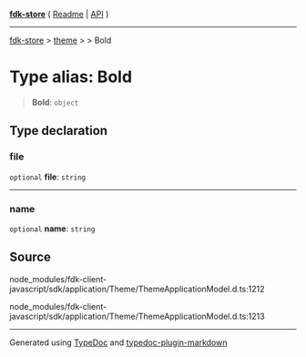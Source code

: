 [**fdk-store**](../../../README.md) ( [Readme](../../../README.md) \| [API](../../../API.md) )

---

[fdk-store](../../../API.md) > [theme](../../README.md) > [<internal>](../README.md) > Bold

# Type alias: Bold

> **Bold**: `object`

## Type declaration

### file

`optional` **file**: `string`

---

### name

`optional` **name**: `string`

## Source

node_modules/fdk-client-javascript/sdk/application/Theme/ThemeApplicationModel.d.ts:1212

node_modules/fdk-client-javascript/sdk/application/Theme/ThemeApplicationModel.d.ts:1213

---

Generated using [TypeDoc](https://typedoc.org/) and [typedoc-plugin-markdown](https://www.npmjs.com/package/typedoc-plugin-markdown)
